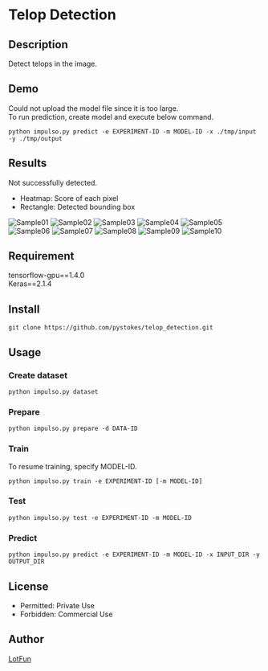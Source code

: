 # __Telop Detection__

## Description
Detect telops in the image.

## Demo
Could not upload the model file since it is too large.  
To run prediction, create model and execute below command.  
```
python impulso.py predict -e EXPERIMENT-ID -m MODEL-ID -x ./tmp/input -y ./tmp/output
```

## Results
Not successfully detected.  
- Heatmap: Score of each pixel
- Rectangle: Detected bounding box

![Sample01](https://github.com/pystokes/telop_detection/blob/master/tmp/output/figures/sample01.jpg)
![Sample02](https://github.com/pystokes/telop_detection/blob/master/tmp/output/figures/sample02.jpg)
![Sample03](https://github.com/pystokes/telop_detection/blob/master/tmp/output/figures/sample03.jpg)
![Sample04](https://github.com/pystokes/telop_detection/blob/master/tmp/output/figures/sample04.jpg)
![Sample05](https://github.com/pystokes/telop_detection/blob/master/tmp/output/figures/sample05.jpg)
![Sample06](https://github.com/pystokes/telop_detection/blob/master/tmp/output/figures/sample06.jpg)
![Sample07](https://github.com/pystokes/telop_detection/blob/master/tmp/output/figures/sample07.jpg)
![Sample08](https://github.com/pystokes/telop_detection/blob/master/tmp/output/figures/sample08.jpg)
![Sample09](https://github.com/pystokes/telop_detection/blob/master/tmp/output/figures/sample09.jpg)
![Sample10](https://github.com/pystokes/telop_detection/blob/master/tmp/output/figures/sample10.jpg)

## Requirement
tensorflow-gpu==1.4.0  
Keras==2.1.4  

## Install
```
git clone https://github.com/pystokes/telop_detection.git
```

## Usage
### Create dataset
```
python impulso.py dataset
```

### Prepare
```
python impulso.py prepare -d DATA-ID
```

### Train
To resume training, specify MODEL-ID.
```
python impulso.py train -e EXPERIMENT-ID [-m MODEL-ID]
```

### Test
```
python impulso.py test -e EXPERIMENT-ID -m MODEL-ID
```

### Predict
```
python impulso.py predict -e EXPERIMENT-ID -m MODEL-ID -x INPUT_DIR -y OUTPUT_DIR
```

## License
- Permitted: Private Use  
- Forbidden: Commercial Use  

## Author
[LotFun](https://github.com/pystokes)
